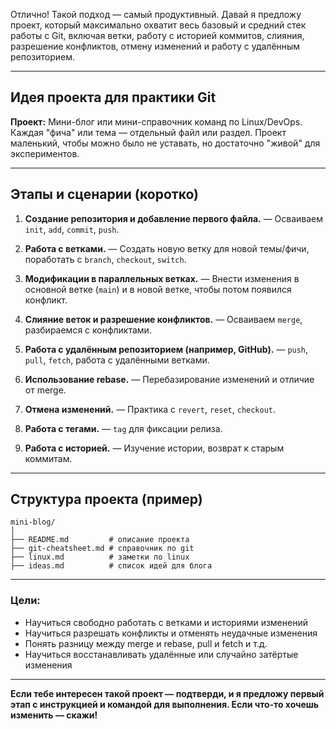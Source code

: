 Отлично! Такой подход — самый продуктивный. Давай я предложу проект, который максимально охватит весь базовый и средний стек работы с Git, включая ветки, работу с историей коммитов, слияния, разрешение конфликтов, отмену изменений и работу с удалённым репозиторием.

---

## **Идея проекта для практики Git**

**Проект:**
Мини-блог или мини-справочник команд по Linux/DevOps.
Каждая "фича" или тема — отдельный файл или раздел.
Проект маленький, чтобы можно было не уставать, но достаточно "живой" для экспериментов.

---

## **Этапы и сценарии (коротко)**

1. **Создание репозитория и добавление первого файла.**
   — Осваиваем `init`, `add`, `commit`, `push`.

2. **Работа с ветками.**
   — Создать новую ветку для новой темы/фичи, поработать с `branch`, `checkout`, `switch`.

3. **Модификации в параллельных ветках.**
   — Внести изменения в основной ветке (`main`) и в новой ветке, чтобы потом появился конфликт.

4. **Слияние веток и разрешение конфликтов.**
   — Осваиваем `merge`, разбираемся с конфликтами.

5. **Работа с удалённым репозиторием (например, GitHub).**
   — `push`, `pull`, `fetch`, работа с удалёнными ветками.

6. **Использование rebase.**
   — Перебазирование изменений и отличие от merge.

7. **Отмена изменений.**
   — Практика с `revert`, `reset`, `checkout`.

8. **Работа с тегами.**
   — `tag` для фиксации релиза.

9. **Работа с историей.**
   — Изучение истории, возврат к старым коммитам.

---

## **Структура проекта (пример)**

```
mini-blog/
│
├── README.md         # описание проекта
├── git-cheatsheet.md # справочник по git
├── linux.md          # заметки по linux
├── ideas.md          # список идей для блога
```

---

### **Цели:**

* Научиться свободно работать с ветками и историями изменений
* Научиться разрешать конфликты и отменять неудачные изменения
* Понять разницу между merge и rebase, pull и fetch и т.д.
* Научиться восстанавливать удалённые или случайно затёртые изменения

---

**Если тебе интересен такой проект — подтверди, и я предложу первый этап с инструкцией и командой для выполнения. Если что-то хочешь изменить — скажи!**
